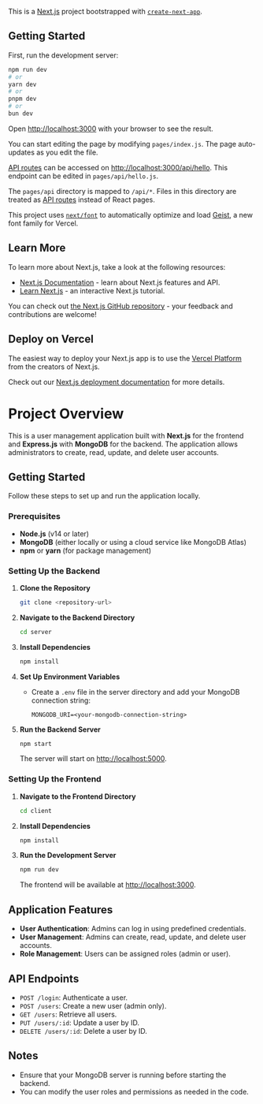 This is a [Next.js](https://nextjs.org) project bootstrapped with [`create-next-app`](https://nextjs.org/docs/pages/api-reference/create-next-app).

## Getting Started

First, run the development server:

```bash
npm run dev
# or
yarn dev
# or
pnpm dev
# or
bun dev
```

Open [http://localhost:3000](http://localhost:3000) with your browser to see the result.

You can start editing the page by modifying `pages/index.js`. The page auto-updates as you edit the file.

[API routes](https://nextjs.org/docs/pages/building-your-application/routing/api-routes) can be accessed on [http://localhost:3000/api/hello](http://localhost:3000/api/hello). This endpoint can be edited in `pages/api/hello.js`.

The `pages/api` directory is mapped to `/api/*`. Files in this directory are treated as [API routes](https://nextjs.org/docs/pages/building-your-application/routing/api-routes) instead of React pages.

This project uses [`next/font`](https://nextjs.org/docs/pages/building-your-application/optimizing/fonts) to automatically optimize and load [Geist](https://vercel.com/font), a new font family for Vercel.

## Learn More

To learn more about Next.js, take a look at the following resources:

- [Next.js Documentation](https://nextjs.org/docs) - learn about Next.js features and API.
- [Learn Next.js](https://nextjs.org/learn-pages-router) - an interactive Next.js tutorial.

You can check out [the Next.js GitHub repository](https://github.com/vercel/next.js) - your feedback and contributions are welcome!

## Deploy on Vercel

The easiest way to deploy your Next.js app is to use the [Vercel Platform](https://vercel.com/new?utm_medium=default-template&filter=next.js&utm_source=create-next-app&utm_campaign=create-next-app-readme) from the creators of Next.js.

Check out our [Next.js deployment documentation](https://nextjs.org/docs/pages/building-your-application/deploying) for more details.

# Project Overview

This is a user management application built with **Next.js** for the frontend and **Express.js** with **MongoDB** for the backend. The application allows administrators to create, read, update, and delete user accounts.

## Getting Started

Follow these steps to set up and run the application locally.

### Prerequisites

- **Node.js** (v14 or later)
- **MongoDB** (either locally or using a cloud service like MongoDB Atlas)
- **npm** or **yarn** (for package management)

### Setting Up the Backend

1. **Clone the Repository**

   ```bash
   git clone <repository-url>
   ```

2. **Navigate to the Backend Directory**

   ```bash
   cd server
   ```

3. **Install Dependencies**

   ```bash
   npm install
   ```

4. **Set Up Environment Variables**

   - Create a `.env` file in the server directory and add your MongoDB connection string:
     ```
     MONGODB_URI=<your-mongodb-connection-string>
     ```

5. **Run the Backend Server**
   ```bash
   npm start
   ```
   The server will start on [http://localhost:5000](http://localhost:5000).

### Setting Up the Frontend

1. **Navigate to the Frontend Directory**

   ```bash
   cd client
   ```

2. **Install Dependencies**

   ```bash
   npm install
   ```

3. **Run the Development Server**
   ```bash
   npm run dev
   ```
   The frontend will be available at [http://localhost:3000](http://localhost:3000).

## Application Features

- **User Authentication**: Admins can log in using predefined credentials.
- **User Management**: Admins can create, read, update, and delete user accounts.
- **Role Management**: Users can be assigned roles (admin or user).

## API Endpoints

- `POST /login`: Authenticate a user.
- `POST /users`: Create a new user (admin only).
- `GET /users`: Retrieve all users.
- `PUT /users/:id`: Update a user by ID.
- `DELETE /users/:id`: Delete a user by ID.

## Notes

- Ensure that your MongoDB server is running before starting the backend.
- You can modify the user roles and permissions as needed in the code.
